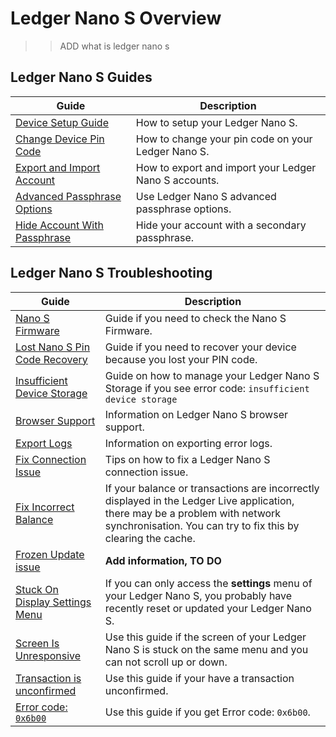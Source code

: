 # Ledger Nano S Overview

>> ADD what is ledger nano s

## Ledger Nano S Guides

|Guide|Description|
|-|-|
|[Device Setup Guide](../LedgerNanoSSetup)|How to setup your Ledger Nano S.|
|[Change Device Pin Code](../LedgerNanoSChangePinCode)|How to change your pin code on your Ledger Nano S.|
|[Export and Import Account](../LedgerNanoSExportAccounts)|How to export and import your Ledger Nano S accounts.|
|[Advanced Passphrase Options](../LedgerNanoSAdvancedPassphraseOptions)|Use Ledger Nano S advanced passphrase options.|
|[Hide Account With Passphrase](../LedgerNanoSHideAccountWithPassphrase)|Hide your account with a secondary passphrase.|

## Ledger Nano S Troubleshooting

|Guide|Description|
|-|-|
|[Nano S Firmware](../LedgerNanoSTroubleshooting/CheckNanoSFirmware)|Guide if you need to check the Nano S Firmware.|
|[Lost Nano S Pin Code Recovery](../LedgerNanoSTroubleshooting/LostNanoSPinCodeRecoveryPhrase)|Guide if you need to recover your device because you lost your PIN code.|
|[Insufficient Device Storage](../LedgerNanoSTroubleshooting/ManageNanoSStorage)| Guide on how to manage your Ledger Nano S Storage if you see error code: `insufficient device storage`|
|[Browser Support](../LedgerNanoSTroubleshooting/NanoSBrowserSupport)|Information on Ledger Nano S browser support.|
|[Export Logs](../LedgerNanoSTroubleshooting/NanoSExportLogs)|Information on exporting error logs.|
|[Fix Connection Issue](../LedgerNAnoSTroubleshooting/NanoSFixConnectionIssues)|Tips on how to fix a Ledger Nano S connection issue.|
|[Fix Incorrect Balance](../LedgerNanoSTroubleshooting/NanoSFixIncorrectBalance)|If your balance or transactions are incorrectly displayed in the Ledger Live application, there may be a problem with network synchronisation. You can try to fix this by clearing the cache.|
|[Frozen Update issue](../LedgerNanoSTroubleshooting/NanoSFrozenUpdate)|**Add information, TO DO**|
|[Stuck On Display Settings Menu](../LedgerNanoSTroubleshooting/NanoSOnlyDisplaysSettingsMenu)|If you can only access the **settings** menu of your Ledger Nano S, you probably have recently reset or updated your Ledger Nano S.|
|[Screen Is Unresponsive](../LedgerNanoSTroubleshooting/NanoSScreenUnresponsive)|Use this guide if the screen of your Ledger Nano S is stuck on the same menu and you can not scroll up or down.|
|[Transaction is unconfirmed](../LedgerNanoSTroubleshooting/NanoSTransactionUnconfirmed)|Use this guide if your have a transaction unconfirmed.|
|[Error code: `0x6b00`](../LedgerNanoSTroubleshooting/SolveError0x6b99)|Use this guide if you get Error code: `0x6b00`.|
